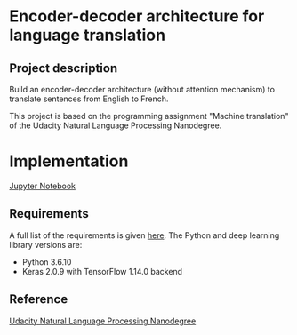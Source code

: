 # Encoder-decoder architecture for language translation

## Project description
Build an encoder-decoder architecture (without attention mechanism) to translate sentences from English to French. 

This project is based on the programming assignment "Machine translation" of the Udacity Natural Language Processing Nanodegree.

# Implementation
[Jupyter Notebook](https://nbviewer.jupyter.org/github/vgkortsas/NLP_projects/blob/master/Encoder_decoder_language_translation/Encoder_decoder_translation.ipynb)
 
## Requirements
A full list of the requirements is given [here](https://github.com/vgkortsas/NLP_projects/blob/master/Encoder_decoder_language_translation/requirements.txt). The Python and deep learning library versions are:
- Python 3.6.10
- Keras 2.0.9 with TensorFlow 1.14.0 backend

## Reference
[Udacity Natural Language Processing Nanodegree](https://www.udacity.com/course/natural-language-processing-nanodegree--nd892)